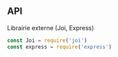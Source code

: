 ## API

Librairie externe (Joi, Express)

```Javascript
const Joi = require('joi')
const express = require('express')
```
